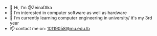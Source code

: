 - 👋 Hi, I’m @ZeinaDIka
- 👀 I’m interested in computer software as well as hardware
- 🌱 I’m currently learning computer engineering in university/ it's my 3rd year
- 📫 contact me on: 10119058@mu.edu.lb

<!---
ZeinaDIka/ZeinaDIka is a ✨ special ✨ repository because its `README.md` (this file) appears on your GitHub profile.
You can click the Preview link to take a look at your changes.
--->
